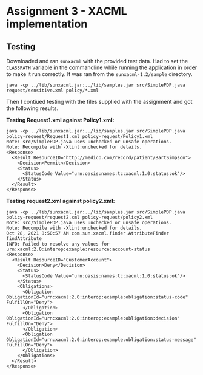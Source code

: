 # Assignment 3 - XACML implementation


## Testing
Downloaded and ran ```sunxacml``` with the provided test data. Had to set the ```CLASSPATH``` variable in the commandline while running the application in order to make it run correctly. It was ran from the ```sunxacml-1.2/sample``` directory.
```
java -cp ../lib/sunxacml.jar:../lib/samples.jar src/SimplePDP.java request/sensitive.xml policy/*.xml
```

Then I contiued testing with the files supplied with the assignment and got the following results.

**Testing Request1.xml against Policy1.xml:**
```
java -cp ../lib/sunxacml.jar:../lib/samples.jar src/SimplePDP.java policy-request/Request1.xml policy-request/Policy1.xml 
Note: src/SimplePDP.java uses unchecked or unsafe operations.
Note: Recompile with -Xlint:unchecked for details.
<Response>
  <Result ResourceID="http://medico.com/record/patient/BartSimpson">
    <Decision>Permit</Decision>
    <Status>
      <StatusCode Value="urn:oasis:names:tc:xacml:1.0:status:ok"/>
    </Status>
  </Result>
</Response>
```
**Testing request2.xml against policy2.xml:**
```
java -cp ../lib/sunxacml.jar:../lib/samples.jar src/SimplePDP.java policy-request/request2.xml policy-request/policy2.xml 
Note: src/SimplePDP.java uses unchecked or unsafe operations.
Note: Recompile with -Xlint:unchecked for details.
Oct 28, 2021 8:50:57 AM com.sun.xacml.finder.AttributeFinder findAttribute
INFO: Failed to resolve any values for urn:xacml:2.0:interop:example:resource:account-status
<Response>
  <Result ResourceID="CustomerAccount">
    <Decision>Deny</Decision>
    <Status>
      <StatusCode Value="urn:oasis:names:tc:xacml:1.0:status:ok"/>
    </Status>
    <Obligations>
      <Obligation ObligationId="urn:xacml:2.0:interop:example:obligation:status-code" FulfillOn="Deny">
      </Obligation>
      <Obligation ObligationId="urn:xacml:2.0:interop:example:obligation:decision" FulfillOn="Deny">
      </Obligation>
      <Obligation ObligationId="urn:xacml:2.0:interop:example:obligation:status-message" FulfillOn="Deny">
      </Obligation>
    </Obligations>
  </Result>
</Response>
```
